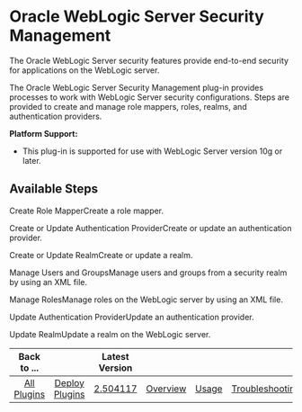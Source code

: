 
Oracle WebLogic Server Security Management
==========================================


The Oracle WebLogic Server security features provide end-to-end security for applications on the WebLogic server.


The 
Oracle WebLogic Server Security Management plug-in provides processes to work with WebLogic Server security 
configurations. Steps are provided to create and manage role mappers, roles, realms, and authentication providers.



**Platform Support:**


* This plug-in is supported for use with WebLogic Server version 10g or later.



Available 
Steps
---------------


Create Role MapperCreate a role mapper.


Create or Update Authentication ProviderCreate or 
update an authentication provider.


Create or Update RealmCreate or update a realm.


Manage Users and GroupsManage 
users and groups from a security realm by using an XML file.


Manage RolesManage roles on the WebLogic server by using 
an XML file.


Update Authentication ProviderUpdate an authentication provider.


Update RealmUpdate a realm on the 
WebLogic server.





|Back to ...||Latest Version||||||
| :---: | :---: | :---: | :---: | :---: | :---: | :---: | :---: |
|[All Plugins](../../index.md)|[Deploy Plugins](../README.md)|[2.504117](https://raw.githubusercontent.com/UrbanCode/IBM-UCD-PLUGINS/main/files/WebLogicSecurityMgmt/WLS-Security-Management-2.504117.zip)|[Overview](overview.md)|[Usage](usage.md)|[Troubleshooting](troubleshooting.md)|[Steps](steps.md)|[Downloads](downloads.md)|

